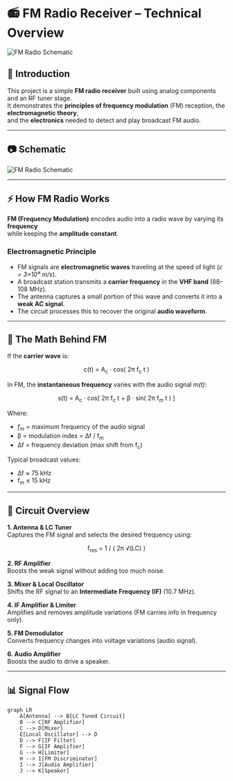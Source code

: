 # 📻 FM Radio Receiver – Technical Overview
![FM Radio Schematic](https://github.com/bejaouihamza/FM_Radio/blob/main/Capture%20d'%C3%A9cran%202025-08-10%20013145.png)

## 📑 Introduction
This project is a simple **FM radio receiver** built using analog components and an RF tuner stage.  
It demonstrates the **principles of frequency modulation** (FM) reception, the **electromagnetic theory**,  
and the **electronics** needed to detect and play broadcast FM audio.

---

## 📷 Schematic
![FM Radio Schematic](https://github.com/bejaouihamza/FM_Radio/blob/main/Capture%20d'%C3%A9cran%202025-08-10%20013300.png)

---

## ⚡ How FM Radio Works
**FM (Frequency Modulation)** encodes audio into a radio wave by varying its **frequency**  
while keeping the **amplitude constant**.

### Electromagnetic Principle
- FM signals are **electromagnetic waves** traveling at the speed of light (*c = 3×10⁸ m/s*).
- A broadcast station transmits a **carrier frequency** in the **VHF band** (88–108 MHz).
- The antenna captures a small portion of this wave and converts it into a **weak AC signal**.
- The circuit processes this to recover the original **audio waveform**.

---

## 📐 The Math Behind FM
If the **carrier wave** is:

<p align="center">
c(t) = A<sub>c</sub> · cos( 2π f<sub>c</sub> t )
</p>

In FM, the **instantaneous frequency** varies with the audio signal *m(t)*:

<p align="center">
s(t) = A<sub>c</sub> · cos[ 2π f<sub>c</sub> t + β · sin( 2π f<sub>m</sub> t ) ]
</p>

Where:  
- *f<sub>m</sub>* = maximum frequency of the audio signal  
- β = modulation index = Δf / f<sub>m</sub>  
- Δf = frequency deviation (max shift from f<sub>c</sub>)

Typical broadcast values:  
- Δf ≈ 75 kHz  
- f<sub>m</sub> ≤ 15 kHz  

---

## 🔧 Circuit Overview
**1. Antenna & LC Tuner**  
Captures the FM signal and selects the desired frequency using:

<p align="center">
f<sub>res</sub> = 1 / ( 2π √(LC) )
</p>

**2. RF Amplifier**  
Boosts the weak signal without adding too much noise.

**3. Mixer & Local Oscillator**  
Shifts the RF signal to an **Intermediate Frequency (IF)** (10.7 MHz).

**4. IF Amplifier & Limiter**  
Amplifies and removes amplitude variations (FM carries info in frequency only).

**5. FM Demodulator**  
Converts frequency changes into voltage variations (audio signal).

**6. Audio Amplifier**  
Boosts the audio to drive a speaker.

---

## 📊 Signal Flow
```mermaid
graph LR
    A[Antenna] --> B[LC Tuned Circuit]
    B --> C[RF Amplifier]
    C --> D[Mixer]
    E[Local Oscillator] --> D
    D --> F[IF Filter]
    F --> G[IF Amplifier]
    G --> H[Limiter]
    H --> I[FM Discriminator]
    I --> J[Audio Amplifier]
    J --> K[Speaker]
